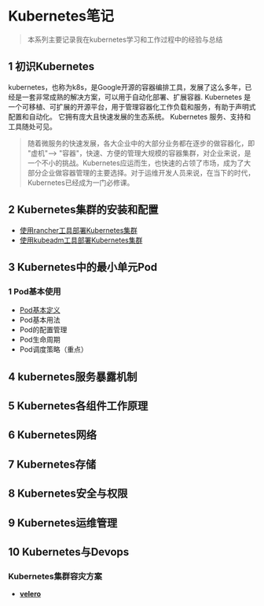 # **Kubernetes笔记**
> 本系列主要记录我在kubernetes学习和工作过程中的经验与总结
## 1 初识Kubernetes
kubernetes，也称为k8s，是Google开源的容器编排工具，发展了这么多年，已经是一套非常成熟的解决方案，可以用于自动化部署、扩展容器.
Kubernetes 是一个可移植、可扩展的开源平台，用于管理容器化工作负载和服务，有助于声明式配置和自动化。 它拥有庞大且快速发展的生态系统。 Kubernetes 服务、支持和工具随处可见。
> 随着微服务的快速发展，各大企业中的大部分业务都在逐步的做容器化，即 "虚机"--> "容器"，快速、方便的管理大规模的容器集群，对企业来说，是一个不小的挑战。Kubernetes应运而生，也快速的占领了市场，成为了大部分企业做容器管理的主要选择。对于运维开发人员来说，在当下的时代，Kubernetes已经成为一门必修课。
## 2 Kubernetes集群的安装和配置
* [使用rancher工具部署Kubernetes集群](/kubernetes/rancher)
* [使用kubeadm工具部署Kubernetes集群](kubeadm)
## 3 Kubernetes中的最小单元Pod
### 1 Pod基本使用
* [Pod基本定义](kubernetes/Pod基本定义)
* Pod基本用法
* Pod的配置管理
* Pod生命周期
* Pod调度策略（重点）
## 4 kubernetes服务暴露机制
## 5 Kubernetes各组件工作原理
## 6 Kubernetes网络
## 7 Kubernetes存储
## 8 Kubernetes安全与权限
## 9 Kubernetes运维管理
## 10 Kubernetes与Devops
### Kubernetes集群容灾方案
- **[velero](kubernetes/velero)**